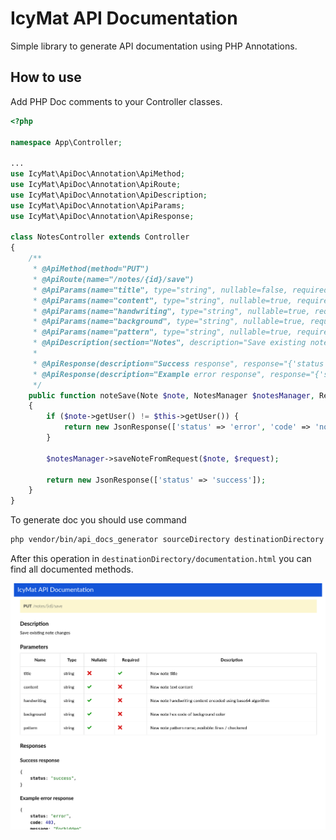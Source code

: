 IcyMat API Documentation
========================

Simple library to generate API documentation using PHP Annotations.

How to use
---

Add PHP Doc comments to your Controller classes.

```php
<?php

namespace App\Controller;

...
use IcyMat\ApiDoc\Annotation\ApiMethod;
use IcyMat\ApiDoc\Annotation\ApiRoute;
use IcyMat\ApiDoc\Annotation\ApiDescription;
use IcyMat\ApiDoc\Annotation\ApiParams;
use IcyMat\ApiDoc\Annotation\ApiResponse;

class NotesController extends Controller
{
    /**
     * @ApiMethod(method="PUT")
     * @ApiRoute(name="/notes/{id}/save")
     * @ApiParams(name="title", type="string", nullable=false, required=true, description="New note title")
     * @ApiParams(name="content", type="string", nullable=true, required=false, description="New note text content")
     * @ApiParams(name="handwriting", type="string", nullable=true, required=false, description="New note handwriting content encoded using base64 algorithm")
     * @ApiParams(name="background", type="string", nullable=true, required=false, description="New note hex code of background color")
     * @ApiParams(name="pattern", type="string", nullable=true, required=false, description="New note pattern name; available: lines / checkered")
     * @ApiDescription(section="Notes", description="Save existing note changes")
     *
     * @ApiResponse(description="Success response", response="{'status': 'success'}")
     * @ApiResponse(description="Example error response", response="{'status': 'error', 'code': 403, 'message': 'Forbidden'}")
     */
    public function noteSave(Note $note, NotesManager $notesManager, Request $request)
    {
        if ($note->getUser() != $this->getUser()) {
            return new JsonResponse(['status' => 'error', 'code' => 'notes_01', 'message' => 'Access denied'], 403);
        }

        $notesManager->saveNoteFromRequest($note, $request);

        return new JsonResponse(['status' => 'success']);
    }
}
```

To generate doc you should use command

```bash
php vendor/bin/api_docs_generator sourceDirectory destinationDirectory
```

After this operation in `destinationDirectory/documentation.html` you can find all documented methods.

![Result](docs/example.png "Result")